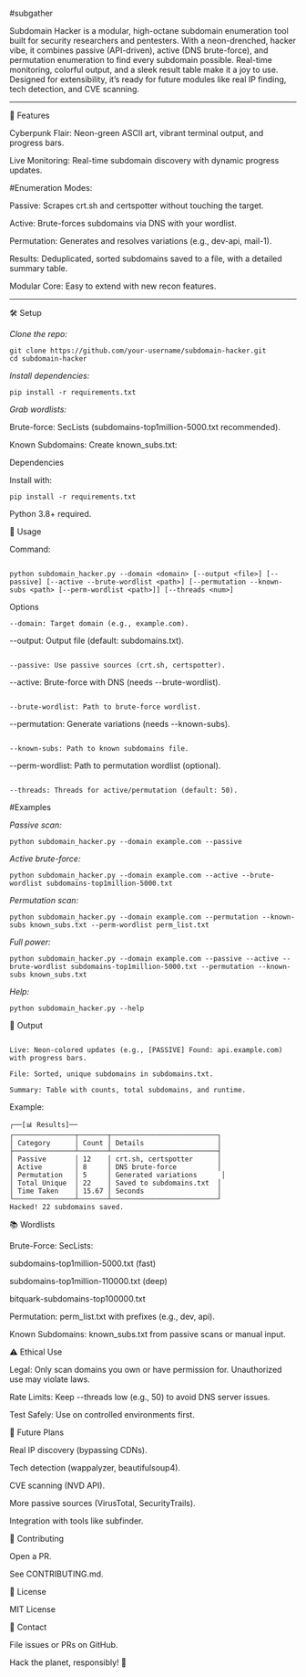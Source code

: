 #subgather




Subdomain Hacker is a modular, high-octane subdomain enumeration tool built for security researchers and pentesters. With a neon-drenched, hacker vibe, it combines passive (API-driven), active (DNS brute-force), and permutation enumeration to find every subdomain possible. Real-time monitoring, colorful output, and a sleek result table make it a joy to use. Designed for extensibility, it’s ready for future modules like real IP finding, tech detection, and CVE scanning.

---

🚀 Features

Cyberpunk Flair: Neon-green ASCII art, vibrant terminal output, and progress bars.

Live Monitoring: Real-time subdomain discovery with dynamic progress updates.



#Enumeration Modes:


Passive: Scrapes crt.sh and certspotter without touching the target.

Active: Brute-forces subdomains via DNS with your wordlist.

Permutation: Generates and resolves variations (e.g., dev-api, mail-1).

Results: Deduplicated, sorted subdomains saved to a file, with a detailed summary table.

Modular Core: Easy to extend with new recon features.

---

🛠️ Setup


*Clone the repo:*

```
git clone https://github.com/your-username/subdomain-hacker.git
cd subdomain-hacker
```


*Install dependencies:*
```
pip install -r requirements.txt
```

*Grab wordlists:*


Brute-force: SecLists (subdomains-top1million-5000.txt recommended).





Known Subdomains: Create known_subs.txt:

Dependencies

Install with:
```
pip install -r requirements.txt
```

Python 3.8+ required.

🔧 Usage

Command:
```

python subdomain_hacker.py --domain <domain> [--output <file>] [--passive] [--active --brute-wordlist <path>] [--permutation --known-subs <path> [--perm-wordlist <path>]] [--threads <num>]
```

Options



```
--domain: Target domain (e.g., example.com).

```

--output: Output file (default: subdomains.txt).

```

--passive: Use passive sources (crt.sh, certspotter).

```

--active: Brute-force with DNS (needs --brute-wordlist).

```

--brute-wordlist: Path to brute-force wordlist.

```

--permutation: Generate variations (needs --known-subs).

```

--known-subs: Path to known subdomains file.
```


--perm-wordlist: Path to permutation wordlist (optional).

```

--threads: Threads for active/permutation (default: 50).
```


#Examples


*Passive scan:*
```
python subdomain_hacker.py --domain example.com --passive
```


*Active brute-force:*
```
python subdomain_hacker.py --domain example.com --active --brute-wordlist subdomains-top1million-5000.txt
```


*Permutation scan:*
```
python subdomain_hacker.py --domain example.com --permutation --known-subs known_subs.txt --perm-wordlist perm_list.txt

```

*Full power:*
```
python subdomain_hacker.py --domain example.com --passive --active --brute-wordlist subdomains-top1million-5000.txt --permutation --known-subs known_subs.txt
```


*Help:*
```
python subdomain_hacker.py --help
```
📡 Output
```

Live: Neon-colored updates (e.g., [PASSIVE] Found: api.example.com) with progress bars.

File: Sorted, unique subdomains in subdomains.txt.

Summary: Table with counts, total subdomains, and runtime.
```
Example:
```
┌──[📊 Results]──
┌───────────────┬───────┬──────────────────────────┐
│ Category      │ Count │ Details                  │
├───────────────┴───────┴──────────────────────────┤
│ Passive       │ 12    │ crt.sh, certspotter      │
│ Active        │ 8     │ DNS brute-force          │
│ Permutation   │ 5     │ Generated variations      │
│ Total Unique  │ 22    │ Saved to subdomains.txt  │
│ Time Taken    │ 15.67 │ Seconds                  │
└───────────────┴───────┴──────────────────────────┘
Hacked! 22 subdomains saved.
```
📚 Wordlists




Brute-Force: SecLists:

subdomains-top1million-5000.txt (fast)

subdomains-top1million-110000.txt (deep)

bitquark-subdomains-top100000.txt

Permutation: perm_list.txt with prefixes (e.g., dev, api).

Known Subdomains: known_subs.txt from passive scans or manual input.



⚠️ Ethical Use

Legal: Only scan domains you own or have permission for. Unauthorized use may violate laws.

Rate Limits: Keep --threads low (e.g., 50) to avoid DNS server issues.

Test Safely: Use on controlled environments first.



🔮 Future Plans


Real IP discovery (bypassing CDNs).

Tech detection (wappalyzer, beautifulsoup4).

CVE scanning (NVD API).

More passive sources (VirusTotal, SecurityTrails).

Integration with tools like subfinder.

🤝 Contributing




Open a PR.

See CONTRIBUTING.md.

📜 License

MIT License

📩 Contact

File issues or PRs on GitHub.

Hack the planet, responsibly! 🌌
